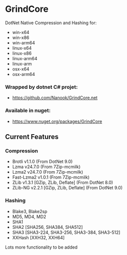 # GrindCore

DotNet Native Compression and Hashing for:
- win-x64
- win-x86
- win-arm64
- linux-x64
- linux-x86
- linux-arm64
- linux-arm
- osx-x64
- osx-arm64

### Wrapped by dotnet C# projet:

- https://github.com/Nanook/GrindCore.net

### Available in nuget:

- https://www.nuget.org/packages/GrindCore

## Current Features

### Compression

- Brotli v1.1.0 (From DotNet 9.0)
- Lzma v24.7.0 (From 7Zip-mcmilk)
- Lzma2 v24.7.0 (From 7Zip-mcmilk)
- Fast-Lzma2 v1.0.1 (From 7Zip-mcmilk)
- ZLib v1.3.1 [GZip, ZLib, Deflate] (From DotNet 8.0)
- ZLib-NG v2.2.1 [GZip, ZLib, Deflate] (From DotNet 9.0)

### Hashing

- Blake3, Blake2sp
- MD5, MD4, MD2
- SHA1
- SHA2 [SHA256, SHA384, SHA512]
- SHA3 [SHA3-224, SHA3-256, SHA3-384, SHA3-512]
- XXHash [XXH32, XXH64]

Lots more functionality to be added

